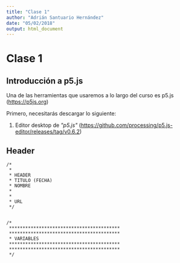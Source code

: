 ```yaml
---
title: "Clase 1"
author: "Adrián Santuario Hernández"
date: "05/02/2018"
output: html_document
---
```


# Clase 1

## Introducción a p5.js

Una de las herramientas que usaremos a lo largo del curso es p5.js (https://p5js.org)

Primero, necesitarás descargar lo siguiente:

1. Editor desktop de *"p5.js"* (https://github.com/processing/p5.js-editor/releases/tag/v0.6.2)


## Header

```
/*
 *
 * HEADER
 * TITULO (FECHA)
 * NOMBRE
 * 
 *
 * URL
 */


/*
 *****************************************
 *****************************************
 * VARIABLES
 *****************************************
 *****************************************
 */

```
